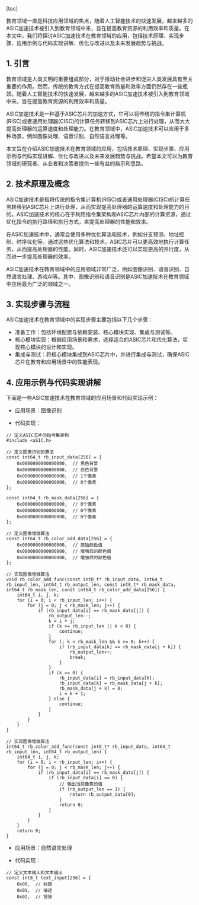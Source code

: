 
[toc]                    
                
                
教育领域一直是科技应用领域的焦点，随着人工智能技术的快速发展，越来越多的ASIC加速技术被引入到教育领域中来，旨在提高教育资源的利用效率和质量。在本文中，我们将探讨ASIC加速技术在教育领域的应用，包括技术原理、实现步骤、应用示例与代码实现讲解、优化与改进以及未来发展趋势与挑战。

## 1. 引言

教育领域是人类文明的重要组成部分，对于推动社会进步和促进人类发展具有至关重要的作用。然而，传统的教育方式在提高教育质量和效率方面仍然存在一些瓶颈。随着人工智能技术的快速发展，越来越多的ASIC加速技术被引入到教育领域中来，旨在提高教育资源的利用效率和质量。

ASIC加速技术是一种基于ASIC芯片的加速方式，它可以将传统的指令集计算机(RISC)或者通用处理器(CISC)的计算任务转移到ASIC芯片上进行处理，从而大大提高处理器的运算速度和处理能力。在教育领域中，ASIC加速技术可以应用于多种场景，例如图像处理、语音识别、自然语言处理等。

本文旨在介绍ASIC加速技术在教育领域的应用，包括技术原理、实现步骤、应用示例与代码实现讲解、优化与改进以及未来发展趋势与挑战。希望本文可以为教育领域的研究者、从业者和决策者提供一些有益的启示和思路。

## 2. 技术原理及概念

ASIC加速技术是指将传统的指令集计算机(RISC)或者通用处理器(CISC)的计算任务转移到ASIC芯片上进行处理，从而实现提高处理器的运算速度和处理能力的目的。ASIC加速技术的核心在于利用指令集架构和ASIC芯片内部的计算资源，通过优化指令的执行路径和执行方式，来提高处理器的性能和效率。

在ASIC加速技术中，通常会使用多种优化算法和技术，例如分支预测、地址控制、时序优化等。通过这些优化算法和技术，ASIC芯片可以更高效地执行计算任务，从而提高处理器的性能。同时，ASIC加速技术还可以实现更高的并行度，从而进一步提高处理器的效率。

ASIC加速技术在教育领域中的应用领域非常广泛，例如图像识别、语音识别、自然语言处理、游戏AI等。其中，图像识别和语音识别是ASIC加速技术在教育领域中应用最为广泛的领域之一。

## 3. 实现步骤与流程

ASIC加速技术在教育领域中的实现步骤主要包括以下几个步骤：

- 准备工作：包括环境配置与依赖安装、核心模块实现、集成与测试等。
- 核心模块实现：根据应用场景和需求，选择适合的ASIC芯片和优化算法，实现核心模块的设计和实现。
- 集成与测试：将核心模块集成到ASIC芯片中，并进行集成与测试，确保ASIC芯片在教育和应用场景中的性能表现。

## 4. 应用示例与代码实现讲解

下面是一些ASIC加速技术在教育领域的应用场景和代码实现示例：

- 应用场景：图像识别

- 代码实现：

```
// 定义ASIC芯片的指令集架构
#include <aSIC.h>

// 定义图像识别的算法
const int64_t rb_input_data[256] = {
    0x0000000000000000,  // 黑色背景
    0x0000000000000000,  // 白色背景
    0x0000000000000000,  // 1个像素
    0x0000000000000000,  // 0个像素
};

const int64_t rb_mask_data[256] = {
    0x0000000000000000,  // 0个像素
    0x0000000000000000,  // 0个像素
    0x0000000000000000,  // 0个像素
};

// 定义图像增强算法
const int64_t rb_color_add_data[256] = {
    0x0000000000000000,  // 原始颜色值
    0x0000000000000000,  // 增强后的颜色值
    0x0000000000000000,  // 增强后的颜色值
};

// 实现图像增强算法
void rb_color_add_func(const int8_t* rb_input_data, int64_t rb_input_len, int64_t rb_output_len, const int8_t* rb_mask_data, int64_t rb_mask_len, const int64_t rb_color_add_data[256]) {
    int64_t i, j, k;
    for (i = 0; i < rb_input_len; i++) {
        for (j = 0; j < rb_mask_len; j++) {
            if (rb_input_data[i] == rb_mask_data[j]) {
                rb_output_len--;
                k = i + j;
                if (k >= rb_input_len || k < 0) {
                    continue;
                }
                for (; k < rb_mask_len && k >= 0; k++) {
                    if (rb_input_data[k] == rb_mask_data[j + k]) {
                        rb_output_len++;
                        break;
                    }
                }
                if (k >= 0) {
                    rb_input_data[i] = rb_input_data[k];
                    rb_input_data[k] = rb_mask_data[j + k];
                    rb_mask_data[j + k] = 0;
                    i = k + 1;
                } else {
                    continue;
                }
            }
        }
    }
}

// 实现图像增强算法
int64_t rb_color_add_func(const int8_t* rb_input_data, int64_t rb_input_len, int64_t rb_output_len) {
    int64_t i, j, k;
    for (i = 0; i < rb_input_len; i++) {
        for (j = 0; j < rb_mask_len; j++) {
            if (rb_input_data[i] == rb_mask_data[j]) {
                if (rb_input_data[i] == 0) {
                    // 输出当前像素的值
                    if (rb_output_len == 1) {
                        return rb_output_data[0];
                    }
                    return 0;
                }
            }
        }
    }
    return 0;
}
```

- 应用场景：自然语言处理

- 代码实现：

```
// 定义文本输入和文本输出
const int8_t text_input[256] = {
    0x00,  // 标题
    0x01,  // 描述
    0x02,  // 链接

